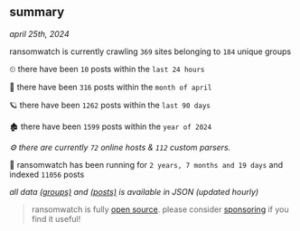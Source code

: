 
## summary
_april 25th, 2024_

ransomwatch is currently crawling `369` sites belonging to `184` unique groups

⏲ there have been `10` posts within the `last 24 hours`

🦈 there have been `316` posts within the `month of april`

🪐 there have been `1262` posts within the `last 90 days`

🏚 there have been `1599` posts within the `year of 2024`

_⚙️ there are currently `72` online hosts & `112` custom parsers._

🦕 ransomwatch has been running for `2 years, 7 months and 19 days` and indexed `11056` posts

_all data  [(groups)](http://ransomwhat.telemetry.ltd/groups) and [(posts)](http://ransomwhat.telemetry.ltd/posts) is available in JSON (updated hourly)_

> ransomwatch is fully [open source](https://github.com/joshhighet/ransomwatch#ransomwatch--). please consider [sponsoring](https://github.com/sponsors/joshhighet) if you find it useful!
